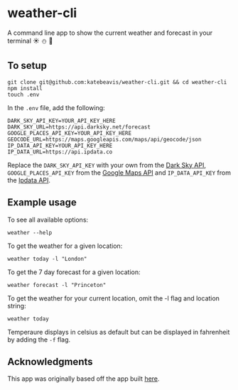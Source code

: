 # weather-cli
A command line app to show the current weather and forecast in your terminal :sunny: :snowman: :rainbow:
## To setup
```
git clone git@github.com:katebeavis/weather-cli.git && cd weather-cli
npm install
touch .env
```
In the ``.env`` file, add the following:
```
DARK_SKY_API_KEY=YOUR_API_KEY_HERE
DARK_SKY_URL=https://api.darksky.net/forecast
GOOGLE_PLACES_API_KEY=YOUR_API_KEY_HERE
GEOCODE_URL=https://maps.googleapis.com/maps/api/geocode/json
IP_DATA_API_KEY=YOUR_API_KEY_HERE
IP_DATA_URL=https://api.ipdata.co
```
Replace the ``DARK_SKY_API_KEY`` with your own from the [Dark Sky API](https://darksky.net/dev), ``GOOGLE_PLACES_API_KEY`` from the [Google Maps API](https://developers.google.com/maps/documentation/geocoding/start#get-a-key) and ``IP_DATA_API_KEY`` from the [Ipdata API](https://ipdata.co/).

## Example usage
To see all available options:

```weather --help```

To get the weather for a given location:

```weather today -l "London"```

To get the 7 day forecast for a given location:

```weather forecast -l "Princeton"```

To get the weather for your current location, omit the -l flag and location string:

```weather today```

Temperaure displays in celsius as default but can be displayed in fahrenheit by adding the ``-f`` flag.

## Acknowledgments
This app was originally based off the app built [here](https://timber.io/blog/creating-a-real-world-cli-app-with-node).
